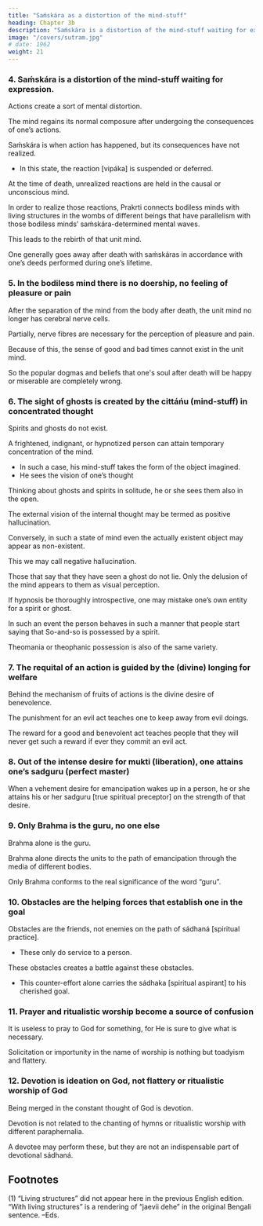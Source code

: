 ```yaml
---
title: "Saḿskára as a distortion of the mind-stuff"
heading: Chapter 3b
description: "Saḿskára is a distortion of the mind-stuff waiting for expression"
image: "/covers/sutram.jpg"
# date: 1962
weight: 21
---
```



### 4. Saḿskára is a distortion of the mind-stuff waiting for expression.

 <!-- (i.e., a reaction in potentiality) is known as a  -->
<!-- Manovikrtih vipákápekśitá saḿskárah. -->

Actions create a sort of mental distortion. 

<!-- Virtuous or non-virtuous, whatever the act be, it begets   through vipáka, that is, -->

The mind regains its normal composure after undergoing the consequences of one’s actions. 

<!-- good or bad deeds. -->

Saḿskára is when action has happened, but its consequences have not realized.
- In this state, the reaction [vipáka] is suspended or deferred.

<!--  been gone through or served, that is, the vipáka has been kept in abeyance, such  is called 

 [reaction in its potentiality]. -->

At the time of death, unrealized reactions are held in the causal or unconscious mind. 

In order to realize those reactions, Prakrti connects bodiless minds with living structures in the wombs of different beings that have parallelism with those bodiless minds’ saḿskára-determined mental waves.


<!-- According to the nature of the saḿskáras  , Prakrti, in order to get those saḿskáras served through vipáka, effects the contact of the bodiless minds with living structures(1) in the wombs of different beings – living structures that have parallelism with those bodiless minds’ saḿskára-determined mental waves.  -->

This leads to the rebirth of that unit mind. 

One generally goes away after death with saḿskáras in accordance with one’s deeds performed during one’s lifetime.


### 5. In the bodiless mind there is no doership, no feeling of pleasure or pain

<!-- Videhiimánase na kartrtvaḿ na sukháni na duhkháni. -->

After the separation of the mind from the body after death, the unit mind no longer has cerebral nerve cells.

Partially, nerve fibres are necessary for the perception of pleasure and pain.

Because of this,  the sense of good and bad times cannot exist in the unit mind. 

<!-- (which the bodiless minds do not have after death). 

 the sense of weal or woe cannot exist in the unit, because for   -->

So the popular dogmas and beliefs that one's soul after death will be happy or miserable are completely wrong.

 <!-- So-and-so’s bodiless soul will be happy with such-and-such observances, or be unhappy and miserable with such-and-such acts, or will satisfy its revengeful propensities, are utterly and  -->


### 6. The sight of ghosts is created by the cittáńu (mind-stuff) in concentrated thought

<!-- Abhibhávanát cittáńusrśt́apretadarshanam. -->

Spirits and ghosts do not exist.

A frightened, indignant, or hypnotized person can attain temporary concentration of the mind.
- In such a case, his mind-stuff takes the form of the object imagined.
- He sees the vision of one’s thought

 <!-- without as well. -->

<!-- In such a state one sees -->

Thinking about ghosts and spirits in solitude, he or she sees them also in the open.

The external vision of the internal thought may be termed as positive hallucination. 

Conversely, in such a state of mind even the actually existent object may appear as non-existent.

This we may call negative hallucination. 

Those that say that they have seen a ghost do not lie. Only the delusion of the mind appears to them as visual perception.

If hypnosis be thoroughly introspective, one may mistake one’s own entity for a spirit or ghost.

In such an event the person behaves in such a manner that people start saying that So-and-so is possessed by a spirit. 

Theomania or theophanic possession is also of the same variety.
 

### 7. The requital of an action is guided by the (divine) longing for welfare

<!-- Hitaeśańápreśito’pavargah. -->

Behind the mechanism of fruits of actions is the divine desire of benevolence.

<!-- Even behind the requital of an act (the fruits that follow the completion of an act) lies   -->

The punishment for an evil act teaches one to keep away from evil doings.

The reward for a good and benevolent act teaches people that they will never get such a reward if ever they commit an evil act.


### 8. Out of the intense desire for mukti (liberation), one attains one’s sadguru (perfect master)

<!-- Muktyákáunkśayá sadgurupráptih. -->

When a vehement desire for emancipation wakes up in a person, he or she attains his or her sadguru [true spiritual preceptor] on the strength of that desire.


### 9. Only Brahma is the guru, no one else

<!-- Brahmaeva gururekah náparah. -->

Brahma alone is the guru.

Brahma alone directs the units to the path of emancipation through the media of different bodies.

 <!-- receptacles or -->

Only Brahma conforms to the real significance of the word “guru”.


### 10. Obstacles are the helping forces that establish one in the goal

<!-- Vádhá sá yuśamáná shaktih sevyaḿ sthápayati lakśye -->

Obstacles are the friends, not enemies on the path of sádhaná [spiritual practice].
- These only do service to a person.

These obstacles creates a battle against these obstacles. 
- This counter-effort alone carries the sádhaka [spiritual aspirant] to his cherished goal.

<!-- rages against them,  -->


### 11. Prayer and ritualistic worship become a source of confusion

<!-- Prárthanárcaná mátraeva bhramamúlam -->

It is useless to pray to God for something, for He is sure to give what is necessary.

Solicitation or importunity in the name of worship is nothing but toadyism and flattery.


### 12. Devotion is ideation on God, not flattery or ritualistic worship of God

<!-- Bhaktirbhagavadbhávaná na stutirnárcaná. -->

Being merged in the constant thought of God is devotion.

Devotion is not related to the chanting of hymns or ritualistic worship with different paraphernalia.

A devotee may perform these, but they are not an indispensable part of devotional sádhaná.


## Footnotes

(1) “Living structures” did not appear here in the previous English edition. “With living structures” is a rendering of “jaevii dehe” in the original Bengali sentence. –Eds.
